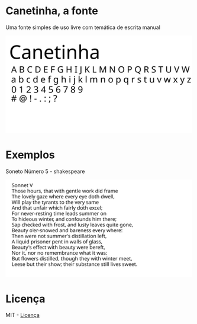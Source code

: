 # Canetinha, a fonte

Uma fonte simples de uso livre com temática de escrita manual

![Amostra](/amostra_fonte.svg)


# Exemplos

Soneto Número 5 - shakespeare

![Soneto Número 5 - shakespeare](/demo/sonnet_V.svg)


# Licença

MIT - [Licença](LICENSE)
